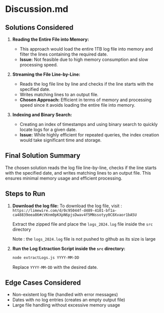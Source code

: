 # Discussion.md

## Solutions Considered

1. **Reading the Entire File into Memory:**

   - This approach would load the entire 1TB log file into memory and filter the lines containing the required date.
   - **Issue:** Not feasible due to high memory consumption and slow processing speed.

2. **Streaming the File Line-by-Line:**

   - Reads the log file line by line and checks if the line starts with the specified date.
   - Writes matching lines to an output file.
   - **Chosen Approach:** Efficient in terms of memory and processing speed since it avoids loading the entire file into memory.

3. **Indexing and Binary Search:**

   - Creating an index of timestamps and using binary search to quickly locate logs for a given date.
   - **Issue:** While highly efficient for repeated queries, the index creation would take significant time and storage.

## Final Solution Summary

The chosen solution reads the log file line-by-line, checks if the line starts with the specified date, and writes matching lines to an output file. This ensures minimal memory usage and efficient processing.

## Steps to Run

1. **Download the log file:**
   To download the log file, visit :
   `https://limewire.com/d/0c95044f-d489-4101-bf1a-ca48839eea86#cVKnm0pKXpN6pjsDwav4f5MNssotyy0C8Xvaor1bA5U`

   Extract the zipped file and place the `logs_2024.log` file inside the `src` directory

   Note : the `logs_2024.log` file is not pushed to github as its size is large

2. **Run the Log Extraction Script inside the `src` directory:**
   ```sh
   node extractLogs.js YYYY-MM-DD
   ```
   Replace `YYYY-MM-DD` with the desired date.

## Edge Cases Considered

- Non-existent log file (handled with error messages)
- Dates with no log entries (creates an empty output file)
- Large file handling without excessive memory usage
